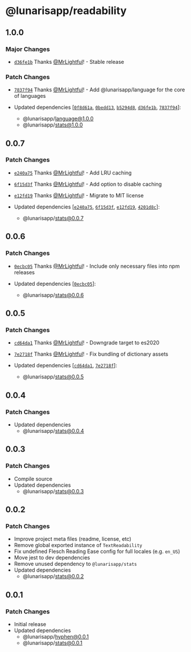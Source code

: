 # @lunarisapp/readability

## 1.0.0

### Major Changes

- [`d36fe1b`](https://github.com/LunarisApp/text-tools/commit/d36fe1b4dd9b76723bcfe80b05df240d1ef795b7) Thanks [@MrLightful](https://github.com/MrLightful)! - Stable release

### Patch Changes

- [`7837f94`](https://github.com/LunarisApp/text-tools/commit/7837f94966561f53db3bc1c00fbb6083d80ef1f7) Thanks [@MrLightful](https://github.com/MrLightful)! - Add @lunarisapp/language for the core of languages

- Updated dependencies [[`0f8d61a`](https://github.com/LunarisApp/text-tools/commit/0f8d61ae27b870dd30d8af973dcee27fa4aa3b76), [`0bedd13`](https://github.com/LunarisApp/text-tools/commit/0bedd1379aad289a5b57aae39cd4bdfeb469a023), [`b5294d8`](https://github.com/LunarisApp/text-tools/commit/b5294d8ac340c26f8944d2e84eeaabba8961b404), [`d36fe1b`](https://github.com/LunarisApp/text-tools/commit/d36fe1b4dd9b76723bcfe80b05df240d1ef795b7), [`7837f94`](https://github.com/LunarisApp/text-tools/commit/7837f94966561f53db3bc1c00fbb6083d80ef1f7)]:
  - @lunarisapp/language@1.0.0
  - @lunarisapp/stats@1.0.0

## 0.0.7

### Patch Changes

- [`e240a75`](https://github.com/LunarisApp/text-tools/commit/e240a75426bb369e3b264b1b538a30901062bebe) Thanks [@MrLightful](https://github.com/MrLightful)! - Add LRU caching

- [`6f15d3f`](https://github.com/LunarisApp/text-tools/commit/6f15d3f102e251847ebdecc8d4654e180869d0f7) Thanks [@MrLightful](https://github.com/MrLightful)! - Add option to disable caching

- [`e12fd19`](https://github.com/LunarisApp/text-tools/commit/e12fd19b13dc45c61a684a001eede2b255a1aa56) Thanks [@MrLightful](https://github.com/MrLightful)! - Migrate to MIT license

- Updated dependencies [[`e240a75`](https://github.com/LunarisApp/text-tools/commit/e240a75426bb369e3b264b1b538a30901062bebe), [`6f15d3f`](https://github.com/LunarisApp/text-tools/commit/6f15d3f102e251847ebdecc8d4654e180869d0f7), [`e12fd19`](https://github.com/LunarisApp/text-tools/commit/e12fd19b13dc45c61a684a001eede2b255a1aa56), [`4201d8c`](https://github.com/LunarisApp/text-tools/commit/4201d8c37b779aebe602b4b0b004d03ac409a001)]:
  - @lunarisapp/stats@0.0.7

## 0.0.6

### Patch Changes

- [`0ecbc05`](https://github.com/LunarisApp/text-tools/commit/0ecbc050cb67f9e841a584ec6aae4c20d4bfaa52) Thanks [@MrLightful](https://github.com/MrLightful)! - Include only necessary files into npm releases

- Updated dependencies [[`0ecbc05`](https://github.com/LunarisApp/text-tools/commit/0ecbc050cb67f9e841a584ec6aae4c20d4bfaa52)]:
  - @lunarisapp/stats@0.0.6

## 0.0.5

### Patch Changes

- [`cd64da1`](https://github.com/LunarisApp/text-tools/commit/cd64da18993b790ea543286eafcc870bcf7aa4a3) Thanks [@MrLightful](https://github.com/MrLightful)! - Downgrade target to es2020

- [`7e2718f`](https://github.com/LunarisApp/text-tools/commit/7e2718fd9959b66e1fc0912e15b1ad340fde7be3) Thanks [@MrLightful](https://github.com/MrLightful)! - Fix bundling of dictionary assets

- Updated dependencies [[`cd64da1`](https://github.com/LunarisApp/text-tools/commit/cd64da18993b790ea543286eafcc870bcf7aa4a3), [`7e2718f`](https://github.com/LunarisApp/text-tools/commit/7e2718fd9959b66e1fc0912e15b1ad340fde7be3)]:
  - @lunarisapp/stats@0.0.5

## 0.0.4

### Patch Changes

- Updated dependencies
  - @lunarisapp/stats@0.0.4

## 0.0.3

### Patch Changes

- Compile source
- Updated dependencies
  - @lunarisapp/stats@0.0.3

## 0.0.2

### Patch Changes

- Improve project meta files (readme, license, etc)
- Remove global exported instance of `TextReadability`
- Fix undefined Flesch Reading Ease config for full locales (e.g. `en_US`)
- Move jest to dev dependencies
- Remove unused dependency to `@lunarisapp/stats`
- Updated dependencies
  - @lunarisapp/stats@0.0.2

## 0.0.1

### Patch Changes

- Initial release
- Updated dependencies
  - @lunarisapp/hyphen@0.0.1
  - @lunarisapp/stats@0.0.1
